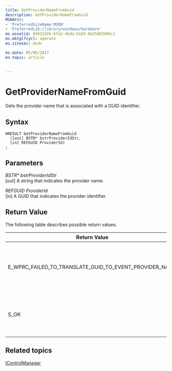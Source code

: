```yaml
---
title: GetProviderNameFromGuid
description: GetProviderNameFromGuid
MSHAttr:
- 'PreferredSiteName:MSDN'
- 'PreferredLib:/library/windows/hardware'
ms.assetid: 65612d2b-6fa2-4bda-b183-8e25d62605c1
ms.mktglfcycl: operate
ms.sitesec: msdn

ms.date: 05/05/2017
ms.topic: article


---
```


# GetProviderNameFromGuid


Gets the provider name that is associated with a GUID identifier.

## Syntax


```
HRESULT GetProviderNameFromGuid
  ([out] BSTR* bstrProviderIdStr,
  [in] REFGUID ProviderId)
;
```

## Parameters


<a href="" id="bstr--bstrprovideridstr"></a>*BSTR\* bstrProviderIdStr*  
\[out\] A string that indicates the provider name.

<a href="" id="refguid-providerid"></a>*REFGUID ProviderId*  
\[in\] A GUID that indicates the provider identifier.

## Return Value


The following table describes possible return values.

<table>
<colgroup>
<col width="50%" />
<col width="50%" />
</colgroup>
<thead>
<tr class="header">
<th>Return Value</th>
<th>Description</th>
</tr>
</thead>
<tbody>
<tr class="odd">
<td><p>E_WPRC_FAILED_TO_TRANSLATE_GUID_TO_EVENT_PROVIDER_NAME</p></td>
<td><p>WPR failed to translate the GUID to an event provider name.</p></td>
</tr>
<tr class="even">
<td><p>S_OK</p></td>
<td><p>The function successfully returned the name.</p></td>
</tr>
</tbody>
</table>

 

## Related topics


[IControlManager](icontrolmanager.md)

 

 







